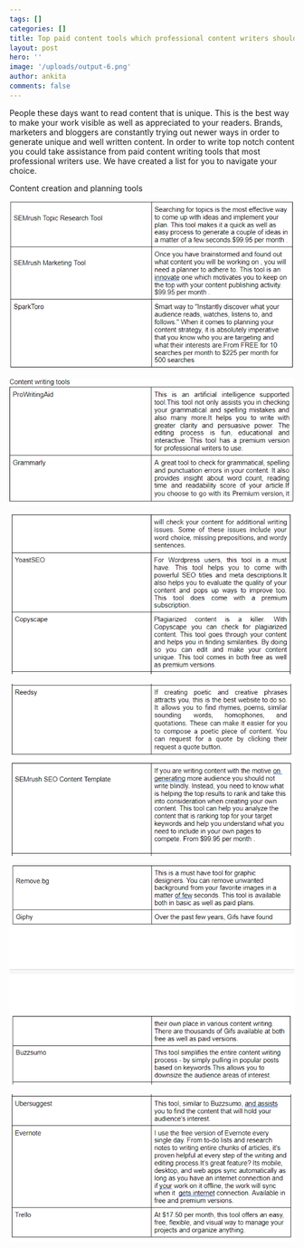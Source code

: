 ```yaml
---
tags: []
categories: []
title: Top paid content tools which professional content writers should use
layout: post
hero: ''
image: '/uploads/output-6.png'
author: ankita
comments: false
---
```


People these days want to read content that is unique. This is the best way to make your work visible as well as appreciated to your readers. Brands, marketers and bloggers are constantly trying out newer ways in order to generate unique and well written content. In order to write top notch content you could take assistance from paid content writing tools that most professional writers use. We have created a list for you to navigate your choice.

Content creation and planning tools

![](/uploads/image1.PNG)

![](/uploads/image2.PNG)

![](/uploads/image3.PNG)

![](/uploads/image-4.PNG)

![](/uploads/image5.PNG)

![](/uploads/image-6.PNG)
